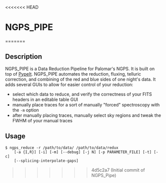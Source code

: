 <<<<<<< HEAD
# NGPS_PIPE
=======

## Description
NGPS_PIPE is a Data Reduction Pipeline for Palomar's NGPS.
It is built on top of [PypeIt](https://github.com/pypeit/PypeIt).
NGPS_PIPE automates the reduction, fluxing, telluric correction, and combining of the red and blue sides of one night's
data.
It adds several GUIs to allow for easier control of your reduction:
- select which data to reduce, and verify the correctness of your FITS headers in an editable table GUI
- manually place traces for a sort of manually "forced" spectroscopy with the `-m` option
- after manually placing traces, manually select sky regions and tweak the FWHM of your manual traces

## Usage
```shell_session
$ ngps_reduce -r /path/to/data/ /path/to/data/redux
    [-a {I,R}] [-i] [-m] [--debug] [-j N] [-p PARAMETER_FILE] [-t] [-c]
    [--splicing-interpolate-gaps]
```
>>>>>>> 4d5c2a7 (Initial commit of NGPS_Pipe)
